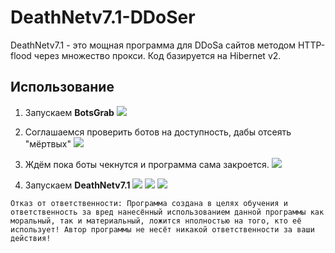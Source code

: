 # DeathNetv7.1-DDoSer
DeathNetv7.1 - это мощная программа для DDoSа сайтов методом HTTP-flood через множество прокси.
Код базируется на Hibernet v2.

## Использование

1. Запускаем **BotsGrab** 
![](https://s8.hostingkartinok.com/uploads/images/2019/07/268be276e9e40ec3defdd7ed3741ab11.png)

2. Соглашаемся проверить ботов на доступность, дабы отсеять "мёртвых" 
![](https://s8.hostingkartinok.com/uploads/images/2019/07/cf0f0f9c5fa62637ef677c06d1ef3051.png)

3. Ждём пока боты чекнутся и программа сама закроется.
![](https://s8.hostingkartinok.com/uploads/images/2019/07/6470616988df414022aea3b0aac2c6e8.png)

4. Запускаем **DeathNetv7.1** 
![](https://s8.hostingkartinok.com/uploads/images/2019/07/394989856f99d523ad04bec24e47da67.png)
![](https://s8.hostingkartinok.com/uploads/images/2019/07/138ca414d1be0f655d5a935d272f019d.png)
![](https://s8.hostingkartinok.com/uploads/images/2019/07/d93335a84116dec95a8447b8314326ed.png)


`Отказ от ответственности:
Программа создана в целях обучения и ответственность за вред нанесённый использованием данной программы как моральный, так и материальный, ложится нполностью на того, кто её использует!
Автор программы не несёт никакой ответственности за ваши действия!
`

